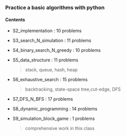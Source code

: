 ### Practice a basic algorithms with python

#### Contents

- S2_implementation : 10 problems
- S3_search_N_simulation : 11 problems
- S4_binary_search_N_greedy : 10 problems
- S5_data_structure : 11 problems

  > stack, queue, hash, heap
- S6_exhaustive_search : 15 problems

  > backtracking, state-space tree,cut-edge, DFS
- S7_DFS_N_BFS : 17 problems
- S8_dynamic_programming : 14 problems
- S9_simulation_block_game : 1 problems

  > comprehensive work in this class
